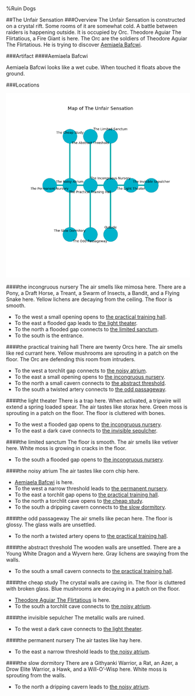 %Ruin Dogs

##The Unfair Sensation
###Overview
The Unfair Sensation is constructed on a crystal rift. Some rooms of it are somewhat cold. A battle between raiders is happening outside. It is occupied by Orc. <a name="Theodore-Aguiar-The-Flirtatious"></a>Theodore Aguiar The Flirtatious, a Fire Giant is here. The Orc are the soldiers of Theodore Aguiar The Flirtatious. He  is trying to discover [Aemiaela Bafcwi](#Aemiaela-Bafcwi). 



###Artifact
####<a name="Aemiaela-Bafcwi"></a>Aemiaela Bafcwi


Aemiaela Bafcwi looks like a wet cube. When touched it floats above the ground. 





###Locations


![](../v2/images/The-Unfair-Sensation.png)

####<a name="the-incongruous-nursery"></a>the incongruous nursery
The air smells like mimosa here. There are a Pony, a Draft Horse, a Treant, a Swarm of Insects, a Bandit, and a Flying Snake here. Yellow lichens are decaying from the ceiling. The floor is smooth. 



* To the west a small opening opens to [the practical training hall](#the-practical-training-hall).
* To the east a flooded gap leads to [the light theater](#the-light-theater).
* To the north a flooded gap connects to [the limited sanctum](#the-limited-sanctum).
* To the south is the entrance.


####<a name="the-practical-training-hall"></a>the practical training hall
There are twenty Orcs here. The air smells like red currant here. Yellow mushrooms are sprouting in a patch on the floor. The Orc are defending this room from intruders. 



* To the west a torchlit gap connects to [the noisy atrium](#the-noisy-atrium).
* To the east a small opening opens to [the incongruous nursery](#the-incongruous-nursery).
* To the north a small cavern connects to [the abstract threshold](#the-abstract-threshold).
* To the south a twisted artery connects to [the odd passageway](#the-odd-passageway).


####<a name="the-light-theater"></a>the light theater
There is a trap here. When activated, a tripwire will extend a spring loaded spear. The air tastes like storax here. Green moss is sprouting in a patch on the floor. The floor is cluttered with bones. 



* To the west a flooded gap opens to [the incongruous nursery](#the-incongruous-nursery).
* To the east a dark cave connects to [the invisible sepulcher](#the-invisible-sepulcher).


####<a name="the-limited-sanctum"></a>the limited sanctum
The floor is smooth. The air smells like vetiver here. White moss is growing in cracks in the floor. 



* To the south a flooded gap opens to [the incongruous nursery](#the-incongruous-nursery).


####<a name="the-noisy-atrium"></a>the noisy atrium
The air tastes like corn chip here. 



* [Aemiaela Bafcwi](#Aemiaela-Bafcwi) is here.
* To the west a narrow threshold leads to [the permanent nursery](#the-permanent-nursery).
* To the east a torchlit gap opens to [the practical training hall](#the-practical-training-hall).
* To the north a torchlit cave opens to [the cheap study](#the-cheap-study).
* To the south a dripping cavern connects to [the slow dormitory](#the-slow-dormitory).


####<a name="the-odd-passageway"></a>the odd passageway
The air smells like pecan here. The floor is glossy. The glass walls are unsettled. 



* To the north a twisted artery opens to [the practical training hall](#the-practical-training-hall).


####<a name="the-abstract-threshold"></a>the abstract threshold
The wooden walls are unsettled. There are a Young White Dragon and a Wyvern here. Gray lichens are swaying from the walls. 



* To the south a small cavern connects to [the practical training hall](#the-practical-training-hall).


####<a name="the-cheap-study"></a>the cheap study
The crystal walls are caving in. The floor is cluttered with broken glass. Blue mushrooms are decaying in a patch on the floor. 



* [Theodore Aguiar The Flirtatious](#Theodore-Aguiar-The-Flirtatious) is here.
* To the south a torchlit cave connects to [the noisy atrium](#the-noisy-atrium).


####<a name="the-invisible-sepulcher"></a>the invisible sepulcher
The metallic walls are ruined. 



* To the west a dark cave connects to [the light theater](#the-light-theater).


####<a name="the-permanent-nursery"></a>the permanent nursery
The air tastes like hay here. 



* To the east a narrow threshold leads to [the noisy atrium](#the-noisy-atrium).


####<a name="the-slow-dormitory"></a>the slow dormitory
There are a Githyanki Warrior, a Rat, an Azer, a Drow Elite Warrior, a Hawk, and a Will-O’-Wisp here. White moss is sprouting from the walls. 



* To the north a dripping cavern leads to [the noisy atrium](#the-noisy-atrium).


